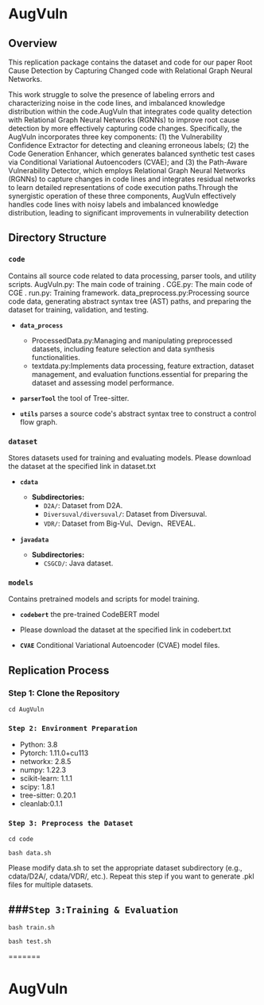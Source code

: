 # AugVuln

## Overview

This replication package contains the dataset and code for our paper Root Cause Detection by Capturing Changed
code with Relational Graph Neural Networks.

This work struggle to solve the presence of labeling errors and characterizing noise in the code lines,
and imbalanced knowledge distribution within the code.AugVuln that integrates code quality detection with Relational Graph Neural Networks (RGNNs) to improve root cause detection by more effectively capturing code changes. Specifically, the AugVuln incorporates three key components: (1) the Vulnerability Confidence Extractor for detecting and cleaning erroneous labels; (2) the Code Generation Enhancer, which generates balanced synthetic test cases via Conditional Variational Autoencoders (CVAE); and (3) the Path-Aware Vulnerability Detector, which employs Relational Graph Neural Networks (RGNNs) to capture changes in code lines and integrates residual networks to learn detailed representations of code execution paths.Through the synergistic operation of these three components, AugVuln effectively handles code lines with noisy labels and imbalanced knowledge distribution, leading to significant improvements in vulnerability detection


## Directory Structure

### `code`
Contains all source code related to data processing, parser tools, and utility scripts.
AugVuln.py: The main code of training .
CGE.py: The main code of CGE .
run.py: Training framework.
data_preprocess.py:Processing source code data, generating abstract syntax tree (AST) paths, and preparing the dataset for training, validation, and testing.

- **`data_process`**
    
    - ProcessedData.py:Managing and manipulating preprocessed datasets, including feature selection and data synthesis functionalities.
    - textdata.py:Implements data processing, feature extraction, dataset management, and evaluation functions.essential for preparing the dataset and assessing model performance.

- **`parserTool`** the tool of Tree-sitter.

- **`utils`**  parses a source code's abstract syntax tree to construct a control flow graph.

### `dataset` 
Stores datasets used for training and evaluating models.
Please download the dataset at the specified link in dataset.txt

- **`cdata`**
  - **Subdirectories:**
    - `D2A/`: Dataset from D2A.
    - `Diversuval/diversuval/`: Dataset from Diversuval.
    - `VDR/`: Dataset from Big-Vul、Devign、REVEAL.

- **`javadata`**
  - **Subdirectories:**
    - `CSGCD/`: Java dataset.

### `models`
Contains pretrained models and scripts for model training.

- **`codebert`** the pre-trained CodeBERT model
- Please download the dataset at the specified link in codebert.txt

- **`CVAE`** Conditional Variational Autoencoder (CVAE) model files.

## Replication Process
### Step 1: Clone the Repository

`cd AugVuln`

### `Step 2: Environment Preparation`
- Python: 3.8
- Pytorch: 1.11.0+cu113
- networkx: 2.8.5
- numpy: 1.22.3
- scikit-learn: 1.1.1
- scipy: 1.8.1
- tree-sitter: 0.20.1
- cleanlab:0.1.1
  
### `Step 3: Preprocess the Dataset`
`cd code`

`bash data.sh`

Please modify data.sh to set the appropriate dataset subdirectory (e.g., cdata/D2A/, cdata/VDR/, etc.).
Repeat this step if you want to generate .pkl files for multiple datasets.

###`Step 3:Training & Evaluation`
---
`bash train.sh`

`bash test.sh`

=======
# AugVuln
